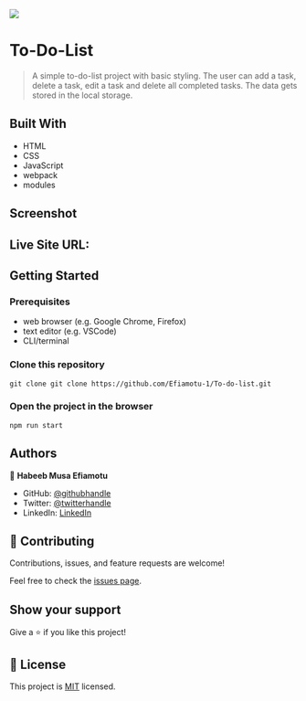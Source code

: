 ![](https://img.shields.io/badge/Microverse-blueviolet)

# To-Do-List

> A simple to-do-list project with basic styling. The user can add a task, delete a task, edit a task and delete all completed tasks.
> The data gets stored in the local storage.


## Built With

- HTML
- CSS
- JavaScript
- webpack
- modules

## Screenshot


## Live Site URL: 
## Getting Started


### Prerequisites
- web browser (e.g. Google Chrome, Firefox)
- text editor (e.g. VSCode)
- CLI/terminal

### Clone this repository

```
git clone git clone https://github.com/Efiamotu-1/To-do-list.git
```
### Open the project in the browser

```
npm run start
```


## Authors

👤 **Habeeb Musa Efiamotu**

- GitHub: [@githubhandle](https://github.com/Efiamotu-1)
- Twitter: [@twitterhandle](https://twitter.com/EFYAMOTU)
- LinkedIn: [LinkedIn](https://www.linkedin.com/in/musa-habeeb/)



## 🤝 Contributing

Contributions, issues, and feature requests are welcome!

Feel free to check the [issues page](../../issues/).

## Show your support

Give a ⭐️ if you like this project!


## 📝 License

This project is [MIT](./MIT.md) licensed.

